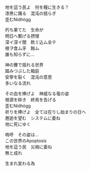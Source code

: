 地を這う民よ　何を糧に生きる？  
漆黒に踊る　混沌の揺らぎ  
歪むNídhögg  
  
 
朽ち果てた　生命が   
明日へ繋げる摂理  
深イ深イ闇　飲ミ込ム全テ    
根ヲ食ム牙　蝕ム  
誰も知らずに…   

 
神の賽で揺れる世界  
踏みつぶした箱庭  
安寧を裂く　混沌の意思  
多いなる流れ  

 
その血を捧げよ　神威なる竜の姿  
根源を砕き　終焉を告げる  
歪むNídhögg  
祈りを捧げよ　全ては在りし始まりの日へ  
邂逅を望む　システムに委ね  
地に死にゆく  

 
嗚呼　その姿は…  
この世界のApoptosis   
地を這う民　災禍に委ね  
無と成れ  

   
生まれ変わる為  